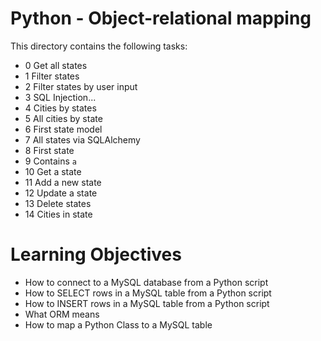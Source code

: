 # Python - Object-relational mapping
This directory contains the following tasks:

- 0 Get all states
- 1 Filter states
- 2 Filter states by user input
- 3 SQL Injection...
- 4 Cities by states
- 5 All cities by state
- 6 First state model
- 7 All states via SQLAlchemy
- 8 First state
- 9 Contains `a`
- 10 Get a state
- 11 Add a new state
- 12 Update a state
- 13 Delete states
- 14 Cities in state

# Learning Objectives

* How to connect to a MySQL database from a Python script
* How to SELECT rows in a MySQL table from a Python script
* How to INSERT rows in a MySQL table from a Python script
* What ORM means
* How to map a Python Class to a MySQL table




